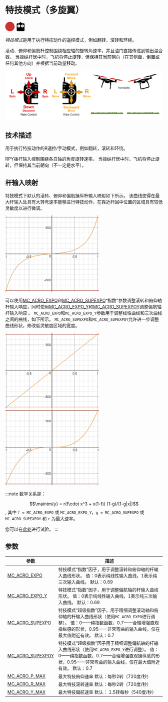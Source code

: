 # 特技模式（多旋翼）

[<img src="../../assets/site/difficulty_hard.png" title="飞行难度：困难" width="30px" />](../getting_started/flight_modes.md#key_difficulty)&nbsp;[<img src="../../assets/site/remote_control.svg" title="需要手动/遥控器控制" width="30px" />](../getting_started/flight_modes.md#key_manual)&nbsp;

*特技模式*是用于执行特技动作的遥控模式，例如翻转，滚转和环绕。

滚动、俯仰和偏航杆控制围绕相应轴的旋转角速率，并且油门直接传递到输出混合器。 当操纵杆居中时，飞机将停止旋转，但保持其当前朝向（在其侧面，倒置或任何其他方向）并根据当前动量移动。

![手动特技飞行](../../assets/flight_modes/manual_acrobatic_MC.png)

<!-- image above incorrect: https://github.com/PX4/px4_user_guide/issues/182 -->

## 技术描述

用于执行特技动作的R遥控/手动模式，例如翻转，滚转和环绕。

RPY摇杆输入控制围绕各自轴的角度旋转速率。 当操纵杆居中时，飞机将停止旋转，但保持其当前朝向（不一定是水平）。

## 杆输入映射

特技模式下默认的滚转、俯仰和偏航操纵杆输入映射如下所示。 该曲线使得在最大杆输入处具有大转弯速率能够进行特技动作，在靠近杆回中位置的区域具有较低灵敏度以进行微调。

![特技模式 - 默认输入曲线](../../assets/flight_modes/acro_mc_input_curve_expo_superexpo_default.png)

可以使用[MC_ACRO_EXPO](#MC_ACRO_EXPO)和[MC_ACRO_SUPEXPO](#MC_ACRO_SUPEXPO)“指数”参数调整滚转和俯仰轴杆输入响应，同时使用[MC_ACRO_EXPO_Y](#MC_ACRO_EXPO_Y)和[MC_ACRO_SUPEXPOY](#MC_ACRO_SUPEXPOY)调整偏航轴杆输入响应 。 ` MC_ACRO_EXPO `和` MC_ACRO_EXPO_Y `参数用于调整线性曲线和三次曲线之间的曲线，如下所示。 `MC_ACRO_SUPEXPO`和`MC_ACRO_SUPEXPOY`允许进一步调整曲线形状，修改低灵敏度区域的宽度。

![特技模式 - 指数- 纯线性输入曲线](../../assets/flight_modes/acro_mc_input_curve_expo_linear.png) ![特技模式 - 指数- 纯三次输入曲线](../../assets/flight_modes/acro_mc_input_curve_expo_cubic.png)

:::note
数学关系是：

$$\maintm{y} = r(f\cdot x^3 + x(1-f)) (1-g)/(1-g|x|)$$, 其中 `f = MC_ACRO_EXPO` 或 `MC_ACRO_EXPO_Y`，`g = MC_ACRO_SUPEXPO` 或 `MC_ACRO_SUPEXPOY` 和 `r` 为最大速率。

您可以在[此处](https://www.desmos.com/calculator/yty5kgurmc)进行试验。
:::

## 参数

| 参数                                                                                                        | 描述                                                                                                                       |
| --------------------------------------------------------------------------------------------------------- | ------------------------------------------------------------------------------------------------------------------------ |
| <span id="MC_ACRO_EXPO"></span>[MC_ACRO_EXPO](../advanced_config/parameter_reference.md#MC_ACRO_EXPO)         | 特技模式“指数”因子，用于调整滚转和俯仰轴的杆输入曲线形状。 值：0表示纯线性输入曲线，1表示纯三次输入曲线。 默认：0.69                                                          |
| <span id="MC_ACRO_EXPO_Y"></span>[MC_ACRO_EXPO_Y](../advanced_config/parameter_reference.md#MC_ACRO_EXPO_Y)     | 特技模式“指数”因子，用于调整偏航轴的杆输入曲线形状。 值：0表示纯线性输入曲线，1表示纯三次输入曲线。 默认：0.69                                                             |
| <span id="MC_ACRO_SUPEXPO"></span>[MC_ACRO_SUPEXPO](../advanced_config/parameter_reference.md#MC_ACRO_SUPEXPO)   | 特技模式“超级指数”因子，用于精细调整滚动轴和俯仰轴的杆输入曲线形状（使用`MC_ACRO_EXPO`进行调整）。 值：0——纯指数函数，0.7——合理增强直观操纵感的形状，0.95——非常弯曲的输入曲线，仅在最大值附近有效。 默认：0.7 |
| <span id="MC_ACRO_SUPEXPOY"></span>[MC_ACRO_SUPEXPOY](../advanced_config/parameter_reference.md#MC_ACRO_SUPEXPOY) | 特技模式“超级指数”因子用于精细调整偏航轴的杆输入曲线形状（使用`MC_ACRO_EXPO_Y`进行调整）。 值：0——纯指数函数，0.7——合理增强直观操纵感的形状，0.95——非常弯曲的输入曲线，仅在最大值附近有效。 默认：0.7    |
| <span id="MC_ACRO_P_MAX"></span>[MC_ACRO_P_MAX](../advanced_config/parameter_reference.md#MC_ACRO_P_MAX)       | 最大特技俯仰速率 默认：每秒2转（720度/秒）                                                                                                 |
| <span id="MC_ACRO_R_MAX"></span>[MC_ACRO_R_MAX](../advanced_config/parameter_reference.md#MC_ACRO_R_MAX)       | 最大特技滚转速率 默认：每秒2转（720度/秒）                                                                                                 |
| <span id="MC_ACRO_Y_MAX"></span>[MC_ACRO_Y_MAX](../advanced_config/parameter_reference.md#MC_ACRO_Y_MAX)       | 最大特技偏航速率 默认： 1.5转每秒（540度/秒）                                                                                              |